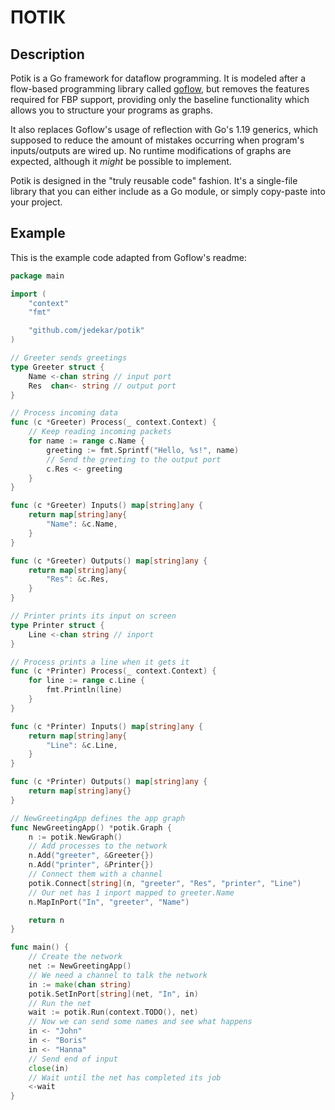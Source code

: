 # ПОТІК
## Description
Potik is a Go framework for dataflow programming. 
It is modeled after a flow-based programming library called [goflow](https://github.com/trustmaster/goflow),
but removes the features required for FBP support, providing only the baseline functionality which allows 
you to structure your programs as graphs.

It also replaces Goflow's usage of reflection with Go's 1.19 generics, which supposed to reduce the amount
of mistakes occurring when program's inputs/outputs are wired up.
No runtime modifications of graphs are expected, although it *might* be possible to implement.

Potik is designed in the "truly reusable code" fashion. It's a single-file library that
you can either include as a Go module, or simply copy-paste into your project.

## Example
This is the example code adapted from Goflow's readme:
```go
package main

import (
	"context"
	"fmt"

	"github.com/jedekar/potik"
)

// Greeter sends greetings
type Greeter struct {
	Name <-chan string // input port
	Res  chan<- string // output port
}

// Process incoming data
func (c *Greeter) Process(_ context.Context) {
	// Keep reading incoming packets
	for name := range c.Name {
		greeting := fmt.Sprintf("Hello, %s!", name)
		// Send the greeting to the output port
		c.Res <- greeting
	}
}

func (c *Greeter) Inputs() map[string]any {
	return map[string]any{
		"Name": &c.Name,
	}
}

func (c *Greeter) Outputs() map[string]any {
	return map[string]any{
		"Res": &c.Res,
	}
}

// Printer prints its input on screen
type Printer struct {
	Line <-chan string // inport
}

// Process prints a line when it gets it
func (c *Printer) Process(_ context.Context) {
	for line := range c.Line {
		fmt.Println(line)
	}
}

func (c *Printer) Inputs() map[string]any {
	return map[string]any{
		"Line": &c.Line,
	}
}

func (c *Printer) Outputs() map[string]any {
	return map[string]any{}
}

// NewGreetingApp defines the app graph
func NewGreetingApp() *potik.Graph {
	n := potik.NewGraph()
	// Add processes to the network
	n.Add("greeter", &Greeter{})
	n.Add("printer", &Printer{})
	// Connect them with a channel
	potik.Connect[string](n, "greeter", "Res", "printer", "Line")
	// Our net has 1 inport mapped to greeter.Name
	n.MapInPort("In", "greeter", "Name")

	return n
}

func main() {
	// Create the network
	net := NewGreetingApp()
	// We need a channel to talk the network
	in := make(chan string)
	potik.SetInPort[string](net, "In", in)
	// Run the net
	wait := potik.Run(context.TODO(), net)
	// Now we can send some names and see what happens
	in <- "John"
	in <- "Boris"
	in <- "Hanna"
	// Send end of input
	close(in)
	// Wait until the net has completed its job
	<-wait
}
```